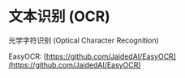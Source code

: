 # 文本识别 (OCR)

光学字符识别 (Optical Character Recognition)

EasyOCR: [https://github.com/JaidedAI/EasyOCR](https://github.com/JaidedAI/EasyOCR)
